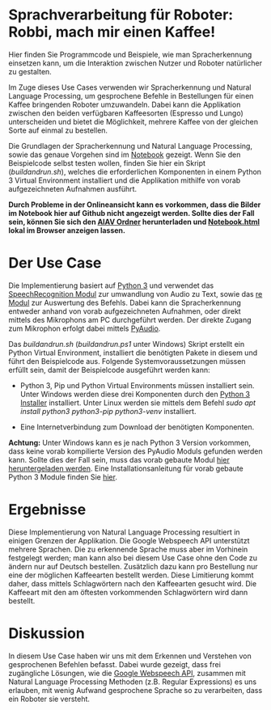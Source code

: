 # Sprachverarbeitung für Roboter: Robbi, mach mir einen Kaffee!

Hier finden Sie Programmcode und Beispiele, wie man Spracherkennung einsetzen kann, um die Interaktion zwischen Nutzer und Roboter natürlicher zu gestalten.

Im Zuge dieses Use Cases verwenden wir Spracherkennung und Natural Language Processing, um gesprochene Befehle in Bestellungen für einen Kaffee bringenden Roboter umzuwandeln. Dabei kann die Applikation zwischen den beiden verfügbaren Kaffeesorten (Espresso und Lungo) unterscheiden und bietet die Möglichkeit, mehrere Kaffee von der gleichen Sorte auf einmal zu bestellen.

Die Grundlagen der Spracherkennung und Natural Language Processing, sowie das genaue Vorgehen sind im [Notebook](./Notebook.ipynb) gezeigt. Wenn Sie den Beispielcode selbst testen wollen, finden Sie hier ein Skript (*buildandrun.sh*), welches die erforderlichen Komponenten in einem Python 3 Virtual Environment installiert und die Applikation mithilfe von vorab aufgezeichneten Aufnahmen ausführt.

__Durch Probleme in der Onlineansicht kann es vorkommen, dass die Bilder im Notebook hier auf Github nicht angezeigt werden. Sollte dies der Fall sein, können Sie sich den [AIAV Ordner](https://github.com/TW-Robotics/AIAV/archive/refs/heads/main.zip) herunterladen und [Notebook.html](Notebook.html) lokal im Browser anzeigen lassen.__


# Der Use Case

Die Implementierung basiert auf [Python 3](https://docs.python.org/3/) und verwendet das [SpeechRecognition Modul](https://pypi.org/project/SpeechRecognition/) zur umwandlung von Audio zu Text, sowie das [re Modul](https://docs.python.org/3/library/re.html) zur Auswertung des Befehls. Dabei kann die Spracherkennung entweder anhand von vorab aufgezeichneten Aufnahmen, oder direkt mittels des Mikrophons am PC durchgeführt werden. Der direkte Zugang zum Mikrophon erfolgt dabei mittels [PyAudio](https://pypi.org/project/PyAudio/). 

Das *buildandrun.sh* (*buildandrun.ps1* unter Windows) Skript erstellt ein Python Virtual Environment, installiert die benötigten Pakete in diesem und führt den Beispielcode aus. Folgende Systemvoraussetzungen müssen erfüllt sein, damit der Beispielcode ausgeführt werden kann:

- Python 3, Pip und Python Virtual Environments müssen installiert sein. Unter Windows werden diese drei Komponenten durch den [Python 3 Installer](https://www.python.org/downloads/windows/) installiert. Unter Linux werden sie mittels dem Befehl *sudo apt install python3 python3-pip python3-venv* installiert.

- Eine Internetverbindung zum Download der benötigten Komponenten.

__Achtung:__
Unter Windows kann es je nach Python 3 Version vorkommen, dass keine vorab kompilierte Version des PyAudio Moduls gefunden werden kann. Sollte dies der Fall sein, muss das vorab gebaute Modul [hier heruntergeladen werden](https://www.lfd.uci.edu/~gohlke/pythonlibs/#pyaudio). Eine Installationsanleitung für vorab gebaute Python 3 Module finden Sie [hier](https://stackoverflow.com/a/52284344/4999991).


# Ergebnisse

Diese Implementierung von Natural Language Processing resultiert in einigen Grenzen der Applikation. Die Google Webspeech API unterstützt mehrere Sprachen. Die zu erkennende Sprache muss aber im Vorhinein festgelegt werden; man kann also bei diesem Use Case ohne den Code zu ändern nur auf Deutsch bestellen. Zusätzlich dazu kann pro Bestellung nur eine der möglichen Kaffeearten bestellt werden. Diese Limitierung kommt daher, dass mittels Schlagwörtern nach den Kaffeearten gesucht wird. Die Kaffeeart mit den am öftesten vorkommenden Schlagwörtern wird dann bestellt.


# Diskussion

In diesem Use Case haben wir uns mit dem Erkennen und Verstehen von gesprochenen Befehlen befasst. Dabei wurde gezeigt, dass frei zugängliche Lösungen, wie die [Google Webspeech API](https://cloud.google.com/speech-to-text#section-3), zusammen mit Natural Language Processing Methoden (z.B. Regular Expressions) es uns erlauben, mit wenig Aufwand gesprochene Sprache so zu verarbeiten, dass ein Roboter sie versteht.


